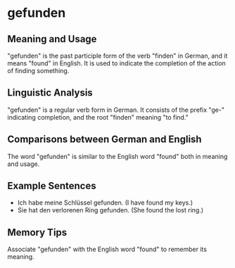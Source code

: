 # gefunden
## Meaning and Usage
"gefunden" is the past participle form of the verb "finden" in German, and it means "found" in English. It is used to indicate the completion of the action of finding something.

## Linguistic Analysis
"gefunden" is a regular verb form in German. It consists of the prefix "ge-" indicating completion, and the root "finden" meaning "to find."

## Comparisons between German and English
The word "gefunden" is similar to the English word "found" both in meaning and usage.

## Example Sentences
- Ich habe meine Schlüssel gefunden. (I have found my keys.)
- Sie hat den verlorenen Ring gefunden. (She found the lost ring.)

## Memory Tips
Associate "gefunden" with the English word "found" to remember its meaning.